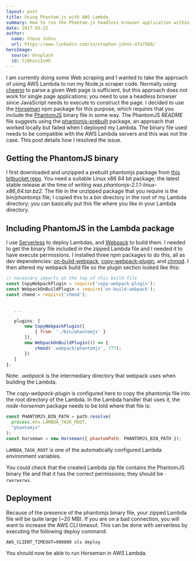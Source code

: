 ```yaml
---
layout: post
title: Using Phantom.js with AWS Lambda
summary: How to run the Phantom.js headless browser application within an AWS Lambda instance.
date: 2017-03-22
author:
  name: Steve Johns
  url: https://www.linkedin.com/in/stephen-johns-47a7568/
heroImage:
  source: Unsplash
  id: tzQkuviIuHU
---
```


I am currently doing some Web scraping and I wanted to take the approach of using AWS Lambda to run my Node.js scraper code.
Normally using [cheerio](https://github.com/cheeriojs/cheerio) to parse a given Web page is sufficient, but this approach does not work for single page applications; you need to use a headless browser since JavaScript needs to execute to construct the page. I decided to use the [Horseman](https://github.com/johntitus/node-horseman) npm package for this purpose, which requires that you include the [PhantomJS](https://phantomjs.org/) binary file in some way. The PhantomJS _README_ file suggests using the [phantomjs-prebuilt](https://www.npmjs.com/package/phantomjs-prebuilt) package, an approach that worked locally but failed when I deployed my Lambda. The binary file used needs to be compatible with the AWS Lambda servers and this was not the case. This post details how I resolved the issue.

## Getting the PhantomJS binary

I first downloaded and unzipped a prebuilt phantomjs package from [this bitbucket repo](https://bitbucket.org/ariya/phantomjs/downloads/). You need a suitable Linux x86 64 bit package; the latest stable release at the time of writing was _phantomjs-2.1.1-linux-x86_64.tar.bz2_. The file in the unzipped package that you require is the _bin/phantomjs_ file; I copied this to a _bin_ directory in the root of my Lambda directory; you can basically put this file where you like in your Lambda directory.

## Including PhantomJS in the Lambda package

I use [Serverless](https://www.serverless.com/) to deploy Lambdas, and [Webpack](https://webpack.github.io/) to build them. I needed to get
the binary file included in the zipped Lambda file and I needed it to have execute permissions. I installed three npm packages to do this, all as dev dependencies: [on-build-webpack](https://www.npmjs.com/package/on-build-webpack), [copy-webpack-plugin](https://www.npmjs.com/package/copy-webpack-plugin), and [chmod](https://www.npmjs.com/package/chmod). I then altered my webpack build file so the plugin section looked like this:

```js
// necessary imports at the top of this build file
const CopyWebpackPlugin = require('copy-webpack-plugin');
const WebpackOnBuildPlugin = require('on-build-webpack');
const chmod = require('chmod');


   ...

   plugins: [
       new CopyWebpackPlugin([
           { from: './bin/phantomjs' }
       ]),
       new WebpackOnBuildPlugin(() => {
           chmod('.webpack/phantomjs', 777);
       })
   ]
};
```

Note: _.webpack_ is the intermediary directory that webpack uses when building the Lambda.

The _copy-webpack-plugin_ is configured here to copy the phantomjs file into the root directory of the Lambda. In the Lambda handler that uses it, the _node-horseman_ package needs to be told where that file is:

```js
const PHANTOMJS_BIN_PATH = path.resolve(
  process.env.LAMBDA_TASK_ROOT,
  "phantomjs"
);
const horseman = new Horseman({ phantomPath: PHANTOMJS_BIN_PATH });
```

`LAMBDA_TASK_ROOT` is one of the automatically configured Lambda environment variables.

You could check that the created Lambda zip file contains the PhantomJS binary file and that it has the correct permissions; they should be `-rwxrwxrwx`.

## Deployment

Because of the presence of the phantomjs binary file, your zipped Lambda file will be quite large (~20 MB). If you are on a bad connection, you will want to increase the AWS CLI timeout. This can be done with serverless by executing the following deploy command:

```shell
AWS_CLIENT_TIMEOUT=900000 sls deploy
```

You should now be able to run Horseman in AWS Lambda.
